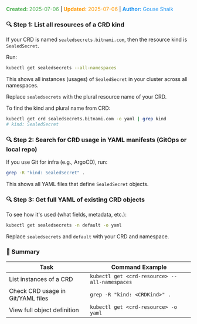 <span style="color:#4caf50;"><b>Created:</b> 2025-07-06</span> | <span style="color:#ff9800;"><b>Updated:</b> 2025-07-06</span> | <span style="color:#2196f3;"><b>Author:</b> Gouse Shaik</span>
### 🔍 Step 1: List all resources of a CRD kind

If your CRD is named `sealedsecrets.bitnami.com`, then the resource kind is `SealedSecret`.

Run:

```bash
kubectl get sealedsecrets --all-namespaces
```

This shows all instances (usages) of `SealedSecret` in your cluster across all namespaces.

Replace `sealedsecrets` with the plural resource name of your CRD.

To find the kind and plural name from CRD:

```bash
kubectl get crd sealedsecrets.bitnami.com -o yaml | grep kind
# kind: SealedSecret
```

### 🔍 Step 2: Search for CRD usage in YAML manifests (GitOps or local repo)

If you use Git for infra (e.g., ArgoCD), run:

```bash
grep -R "kind: SealedSecret" .
```

This shows all YAML files that define `SealedSecret` objects.

### 🔍 Step 3: Get full YAML of existing CRD objects

To see how it's used (what fields, metadata, etc.):

```bash
kubectl get sealedsecrets -n default -o yaml
```

Replace `sealedsecrets` and `default` with your CRD and namespace.

### 🧠 Summary

|Task|Command Example|
|---|---|
|List instances of a CRD|`kubectl get <crd-resource> --all-namespaces`|
|Check CRD usage in Git/YAML files|`grep -R "kind: <CRDKind>" .`|
|View full object definition|`kubectl get <crd-resource> -o yaml`|
